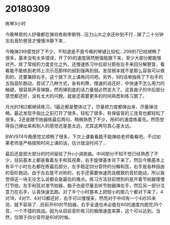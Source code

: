 # 20180309

练琴3小时

今晚琴房的人好像都在弹肖练和李斯特...压力山大之余还吵到不行...弹了二十分钟左右音阶琶音才慢慢冷静下来...

今晚弹299感觉好了不少，不知道是不是今晚的琴键比较松...299的7已经顺畅了很多，基本没有太多错误，开了95的速度居然勉强能跟下来，至少大部分都能够对齐。除了常规的力度变化之外，还慢速练习中后部分那些左手来回分解琶音，看看能不能练到老师上次示范那样的弱到强再到弱。发现根本就不是那么容易可以做到的，还要兼顾右手。这个就下次上课再问问吧。另外，9的话单独练了下右手的五指音阶跑动，尝试了几种方式，各有利弊，慢速的话还好，中快速不怎么用力的触键，很容易声音弹飘，然而弹到底的话力量就必然变大了。这首曲子的中后部分感觉都还好，没有太大的问题。就是还需要更多的时间熟悉和练习罢了。

月光的1和2都继续练习，1最近都是整体过了，尽量把力度都弹出来，尽量弹流畅，最近发现手指比之前打开了很多，轻松了很多，有保留音的三连音也都轻松了很多。2还是跟节拍器练最后两句，稍微熟悉了不少，用80的速度练着先。然而觉得自己弹出来和别人的感觉还是差太远，尤其这两句真心差太远。

BWV974今晚感觉又顺畅了很多，下次上课看看能不能弹给老师看看吧。不过如果老师是严格按照时间上课的话，估计就没时间了...

最后还是把大部分的时间留给了升c小调夜曲。中间部分不知不觉已经熟悉了不少，目前基本上都是看着左手和弦视奏，右手旋律基本背下来了。然后今晚基本上有半个小时左右都在练最后部分，左手稳定四分音符的分解和弦，右手是各种自由的音阶跑动，由于左右是不对称的，右手还需要快速而且精致的音阶跑动，所以我觉得这一块无论怎么说都会是最后的难点。练习方法目前想到的是开着节拍器慢慢打节拍，左手和弦对准节拍器，脑子也是尽量去听节拍器弹左手，然后另一部分注意力在右手，认真快速去跑。对了半个小时基本上把短小的那几个都对下来了，4对18，4对11，4对13都还好，右手可以慢慢来，然而对于中间有一个4对35来说，就不容易了...目前开60的节拍器，右手全速也未必能在60的速度内跑完35个音，一个不错的挑战。因为从目前音阶练习的极限速度来算，这个可以达到。当然，仅限于四分音符是60的时候。
